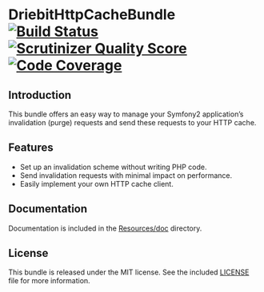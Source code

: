 DriebitHttpCacheBundle [![Build Status](https://travis-ci.org/driebit/DriebitHttpCacheBundle.png?branch=master)](https://travis-ci.org/driebit/DriebitHttpCacheBundle) [![Scrutinizer Quality Score](https://scrutinizer-ci.com/g/driebit/DriebitHttpCacheBundle/badges/quality-score.png?s=19e67940317eb4591d64bb3b116cbb30d7bb18b9)](https://scrutinizer-ci.com/g/driebit/DriebitHttpCacheBundle/) [![Code Coverage](https://scrutinizer-ci.com/g/driebit/DriebitHttpCacheBundle/badges/coverage.png?s=7d94f5c66673b8e3a61a27e294e4f1a975bcded3)](https://scrutinizer-ci.com/g/driebit/DriebitHttpCacheBundle/)
======================

Introduction
------------

This bundle offers an easy way to manage your Symfony2 application’s invalidation (purge) requests and send these
requests to your HTTP cache.

Features
--------

* Set up an invalidation scheme without writing PHP code.
* Send invalidation requests with minimal impact on performance.
* Easily implement your own HTTP cache client.

Documentation
-------------

Documentation is included in the [Resources/doc](Resources/doc/index.md) directory.

License
-------

This bundle is released under the MIT license. See the included [LICENSE](LICENSE) file for more information.